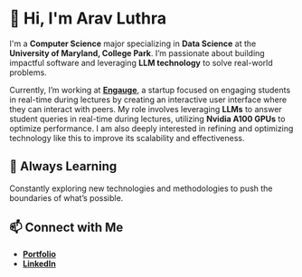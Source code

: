 # 👋 Hi, I'm Arav Luthra  

I'm a **Computer Science** major specializing in **Data Science** at the **University of Maryland, College Park**. I’m passionate about building impactful software and leveraging **LLM technology** to solve real-world problems.  

Currently, I’m working at [**Engauge**](https://www.engauge.live/), a startup focused on engaging students in real-time during lectures by creating an interactive user interface where they can interact with peers. My role involves leveraging **LLMs** to answer student queries in real-time during lectures, utilizing **Nvidia A100 GPUs** to optimize performance. I am also deeply interested in refining and optimizing technology like this to improve its scalability and effectiveness.  

## 🌱 Always Learning  
Constantly exploring new technologies and methodologies to push the boundaries of what’s possible.  

## 📫 Connect with Me  
- <a href="https://aluthra23.github.io/personal-website/" target="_blank" rel="noopener">**Portfolio**</a>  
- <a href="https://www.linkedin.com/in/arav-luthra" target="_blank" rel="noopener">**LinkedIn**</a>  
